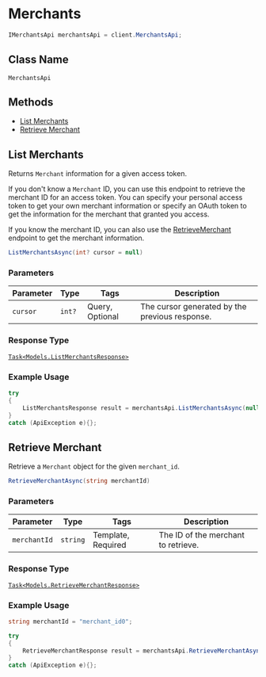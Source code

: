 # Merchants

```csharp
IMerchantsApi merchantsApi = client.MerchantsApi;
```

## Class Name

`MerchantsApi`

## Methods

* [List Merchants](/doc/merchants.md#list-merchants)
* [Retrieve Merchant](/doc/merchants.md#retrieve-merchant)

## List Merchants

Returns `Merchant` information for a given access token.

If you don't know a `Merchant` ID, you can use this endpoint to retrieve the merchant ID for an access token.
You can specify your personal access token to get your own merchant information or specify an OAuth token
to get the information for the  merchant that granted you access.

If you know the merchant ID, you can also use the [RetrieveMerchant](#endpoint-merchants-retrievemerchant)
endpoint to get the merchant information.

```csharp
ListMerchantsAsync(int? cursor = null)
```

### Parameters

| Parameter | Type | Tags | Description |
|  --- | --- | --- | --- |
| `cursor` | `int?` | Query, Optional | The cursor generated by the previous response. |

### Response Type

[`Task<Models.ListMerchantsResponse>`](/doc/models/list-merchants-response.md)

### Example Usage

```csharp
try
{
    ListMerchantsResponse result = merchantsApi.ListMerchantsAsync(null).Result;
}
catch (ApiException e){};
```

## Retrieve Merchant

Retrieve a `Merchant` object for the given `merchant_id`.

```csharp
RetrieveMerchantAsync(string merchantId)
```

### Parameters

| Parameter | Type | Tags | Description |
|  --- | --- | --- | --- |
| `merchantId` | `string` | Template, Required | The ID of the merchant to retrieve. |

### Response Type

[`Task<Models.RetrieveMerchantResponse>`](/doc/models/retrieve-merchant-response.md)

### Example Usage

```csharp
string merchantId = "merchant_id0";

try
{
    RetrieveMerchantResponse result = merchantsApi.RetrieveMerchantAsync(merchantId).Result;
}
catch (ApiException e){};
```

